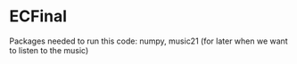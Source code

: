 # ECFinal
Packages needed to run this code:
numpy, music21 (for later when we want to listen to the music)
